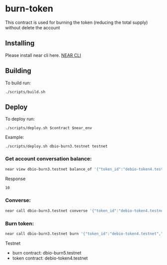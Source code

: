 # burn-token

This contract is used for burning the token (reducing the total supply) without delete the account

## Installing
Please install near cli here.
[NEAR CLI](ttps://docs.near.org/tools/near-cli#near-create-account)

## Building

To build run:

```shell
./scripts/build.sh
```

## Deploy

To deploy run:

```shell
./scripts/deploy.sh $contract $near_env
```
Example:
```shell
./scripts/deploy.sh dbio-burn3.testnet testnet
```

### Get account conversation balance:

```bash
near view dbio-burn3.testnet balance_of '{"token_id":"debio-token4.testnet","account_id":"rumaishakhadijah.testnet"}'
```

Response
```bash
10
```

### Converse:
```bash
near call dbio-burn3.testnet converse '{"token_id":"debio-token4.testnet","amount":"1"}' --accountId rumaishakhadijah.testnet
```

### Burn token:

```bash
near call dbio-burn3.testnet burn '{"token_id":"debio-token4.testnet","amount":"1000000000000000000"}' --accountId rumaishakhadijah.testnet --depositYocto 1
```

Testnet
- burn contract: dbio-burn5.testnet
- token contract: debio-token4.testnet
